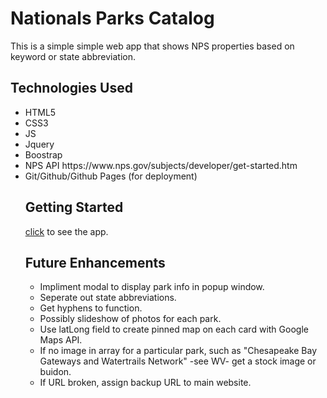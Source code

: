 # Nationals Parks Catalog

This is a simple simple web app that shows NPS properties based on keyword or state abbreviation.

## Technologies Used

<ul>
<li>HTML5</li>
<li>CSS3</li>
<li>JS</li>
<li>Jquery</li>
<li>Boostrap</li>
<li>NPS API https://www.nps.gov/subjects/developer/get-started.htm</li>
<li>Git/Github/Github Pages (for deployment)</li>

## Getting Started

[click](https://garrettruss.github.io/NPS-Project/) to see the app.

## Future Enhancements

<ul>
<li>Impliment modal to display park info in popup window.</li>
<li>Seperate out state abbreviations.</li>
<li>Get hyphens to function.</li>
<li>Possibly slideshow of photos for each park.</li>
<li>Use latLong field to create pinned map on each card with Google Maps API.</li>
<li>If no image in array for a particular park, such as "Chesapeake Bay Gateways and Watertrails Network" -see WV- get a stock image or buidon.</li>
<li>If URL broken, assign backup URL to main website.</li>
</ul>
